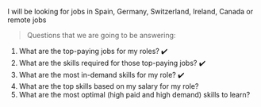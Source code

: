 I will be looking for jobs in Spain, Germany, Switzerland, Ireland, Canada or remote jobs

> Questions that we are going to be answering:

1. What are the top-paying jobs for my roles? ✔️
2. What are the skills required for those top-paying jobs? ✔️
3. What are the most in-demand skills for my role? ✔️
4. What are the top skills based on my salary for my role?
5. What are the most optimal (high paid and high demand) skills to learn?
